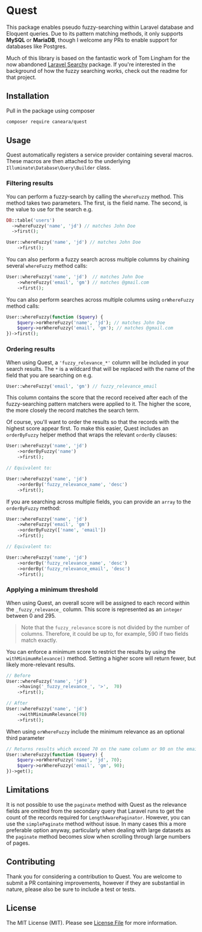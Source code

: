 # Quest

This package enables pseudo fuzzy-searching within Laravel database and Eloquent queries. Due to its pattern matching methods, it only supports **MySQL** or **MariaDB**, though I welcome any PRs to enable support for databases like Postgres.

Much of this library is based on the fantastic work of Tom Lingham for the now abandoned [Laravel Searchy](https://github.com/TomLingham/Laravel-Searchy) package. If you're interested in the background of how the fuzzy searching works, check out the readme for that project.

## Installation

Pull in the package using composer

```bash
composer require caneara/quest
```

## Usage

Quest automatically registers a service provider containing several macros. These macros are then attached to the underlying `Illuminate\Database\Query\Builder` class.

### Filtering results

You can perform a fuzzy-search by calling the `whereFuzzy` method. This method takes two parameters. The first, is the field name. The second, is the value to use for the search e.g.

```php
DB::table('users')
  ->whereFuzzy('name', 'jd') // matches John Doe
  ->first();

User::whereFuzzy('name', 'jd') // matches John Doe
    ->first();
```

You can also perform a fuzzy search across multiple columns by chaining several `whereFuzzy` method calls:

```php
User::whereFuzzy('name', 'jd')  // matches John Doe
    ->whereFuzzy('email', 'gm') // matches @gmail.com
    ->first();
```

You can also perform searches across multiple columns using `orWhereFuzzy` method calls:
```php
User::whereFuzzy(function ($query) {
    $query->orWhereFuzzy('name', 'jd'); // matches John Doe
    $query->orWhereFuzzy('email', 'gm'); // matches @gmail.com
})->first();
```

### Ordering results

When using Quest, a `'fuzzy_relevance_*'` column will be included in your search results. The `*` is a wildcard that will be replaced with the name of the field that you are searching on e.g.

```php
User::whereFuzzy('email', 'gm') // fuzzy_relevance_email
```

This column contains the score that the record received after each of the fuzzy-searching pattern matchers were applied to it. The higher the score, the more closely the record matches the search term.

Of course, you'll want to order the results so that the records with the highest score appear first. To make this easier, Quest includes an `orderByFuzzy` helper method that wraps the relevant `orderBy` clauses:

```php
User::whereFuzzy('name', 'jd')
    ->orderByFuzzy('name')
    ->first();

// Equivalent to:

User::whereFuzzy('name', 'jd')
    ->orderBy('fuzzy_relevance_name', 'desc')
    ->first();
```

If you are searching across multiple fields, you can provide an `array` to the `orderByFuzzy` method:

```php
User::whereFuzzy('name', 'jd')
    ->whereFuzzy('email', 'gm')
    ->orderByFuzzy(['name', 'email'])
    ->first();

// Equivalent to:

User::whereFuzzy('name', 'jd')
    ->orderBy('fuzzy_relevance_name', 'desc')
    ->orderBy('fuzzy_relevance_email', 'desc')
    ->first();
```
### Applying a minimum threshold

When using Quest, an overall score will be assigned to each record within the `_fuzzy_relevance_` column. This score is represented as an `integer` between 0 and 295.

> Note that the `fuzzy_relevance` score is not divided by the number of columns. Therefore, it could be up to, for example, 590 if two fields match exactly.

You can enforce a minimum score to restrict the results by using the `withMinimumRelevance()` method. Setting a higher score will return fewer, but likely more-relevant results.

```php
// Before
User::whereFuzzy('name', 'jd')
    ->having('_fuzzy_relevance_', '>',  70)
    ->first();

// After
User::whereFuzzy('name', 'jd')
    ->withMinimumRelevance(70)
    ->first();
```

When using `orWhereFuzzy` include the minimum relevance as an optional third parameter

```php
// Returns results which exceed 70 on the name column or 90 on the email column
User::whereFuzzy(function ($query) {
    $query->orWhereFuzzy('name', 'jd', 70);
    $query->orWhereFuzzy('email', 'gm', 90);
})->get();
```

## Limitations

It is not possible to use the `paginate` method with Quest as the relevance fields are omitted from the secondary query that Laravel runs to get the count of the records required for `LengthAwarePaginator`. However, you can use the `simplePaginate` method without issue. In many cases this a more preferable option anyway, particularly when dealing with large datasets as the `paginate` method becomes slow when scrolling through large numbers of pages.

## Contributing

Thank you for considering a contribution to Quest. You are welcome to submit a PR containing improvements, however if they are substantial in nature, please also be sure to include a test or tests.

## License

The MIT License (MIT). Please see [License File](LICENSE.md) for more information.
